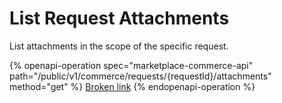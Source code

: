 # List Request Attachments

List attachments in the scope of the specific request.

{% openapi-operation spec="marketplace-commerce-api" path="/public/v1/commerce/requests/{requestId}/attachments" method="get" %}
[Broken link](broken-reference)
{% endopenapi-operation %}
